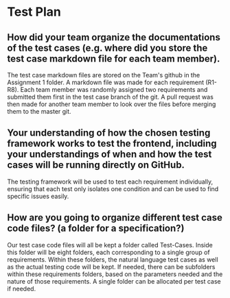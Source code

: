 # Test Plan
## How did your team organize the documentations of the test cases (e.g. where did you store the test case markdown file for each team member).
The test case markdown files are stored on the Team's github in the Assignment 1 folder. A markdown file was made for each requirement (R1-R8). Each team member was randomly assigned two requirements and submitted them first in the test case branch of the git. A pull request was then made for another team member to look over the files before merging them to the master git.

## Your understanding of how the chosen testing framework works to test the frontend, including your understandings of when and how the test cases will be running directly on GitHub.
The testing framework will be used to test each requirement individually, ensuring that each test only isolates one condition and can be used to find specific issues easily.

## How are you going to organize different test case code files? (a folder for a specification?)
Our test case code files will all be kept a folder called Test-Cases. Inside this folder will be eight folders, each corresponding to a single group of requirements. Within these folders, the natural language test cases as well as the actual testing code will be kept. If needed, there can be subfolders within these requirements folders, based on the parameters needed and the nature of those requirements. A single folder can be allocated per test case if needed.